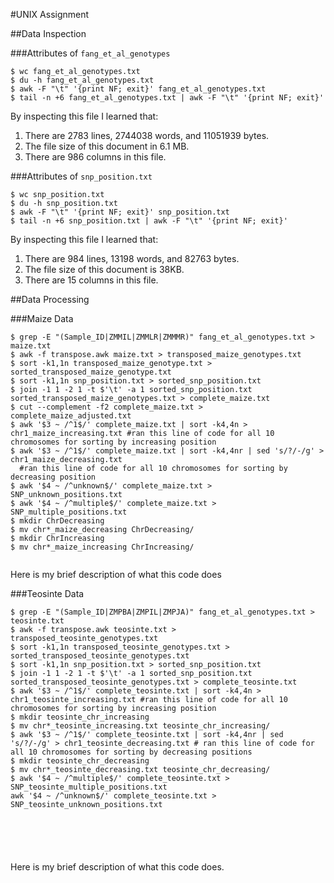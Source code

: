 #UNIX Assignment

##Data Inspection

###Attributes of `fang_et_al_genotypes`

```
$ wc fang_et_al_genotypes.txt
$ du -h fang_et_al_genotypes.txt
$ awk -F "\t" '{print NF; exit}' fang_et_al_genotypes.txt
$ tail -n +6 fang_et_al_genotypes.txt | awk -F "\t" '{print NF; exit}'

```

By inspecting this file I learned that:

1. There are 2783 lines, 2744038 words, and 11051939 bytes. 
2. The file size of this document in 6.1 MB. 
3. There are 986 columns in this file.



###Attributes of `snp_position.txt`

```
$ wc snp_position.txt
$ du -h snp_position.txt
$ awk -F "\t" '{print NF; exit}' snp_position.txt
$ tail -n +6 snp_position.txt | awk -F "\t" '{print NF; exit}'

```

By inspecting this file I learned that:

1. There are 984 lines, 13198 words, and 82763 bytes.
2. The file size of this document is 38KB.
3. There are 15 columns in this file. 



##Data Processing

###Maize Data

```
$ grep -E "(Sample_ID|ZMMIL|ZMMLR|ZMMMR)" fang_et_al_genotypes.txt > maize.txt
$ awk -f transpose.awk maize.txt > transposed_maize_genotypes.txt 
$ sort -k1,1n transposed_maize_genotype.txt > sorted_transposed_maize_genotype.txt
$ sort -k1,1n snp_position.txt > sorted_snp_position.txt   
$ join -1 1 -2 1 -t $'\t' -a 1 sorted_snp_position.txt sorted_transposed_maize_genotypes.txt > complete_maize.txt
$ cut --complement -f2 complete_maize.txt > complete_maize_adjusted.txt
$ awk '$3 ~ /^1$/' complete_maize.txt | sort -k4,4n > chr1_maize_increasing.txt #ran this line of code for all 10 chromosomes for sorting by increasing position
$ awk '$3 ~ /^1$/' complete_maize.txt | sort -k4,4nr | sed 's/?/-/g' > chr1_maize_decreasing.txt
  #ran this line of code for all 10 chromosomes for sorting by decreasing position
$ awk '$4 ~ /^unknown$/' complete_maize.txt > SNP_unknown_positions.txt
$ awk '$4 ~ /^multiple$/' complete_maize.txt > SNP_multiple_positions.txt
$ mkdir ChrDecreasing
$ mv chr*_maize_decreasing ChrDecreasing/
$ mkdir ChrIncreasing
$ mv chr*_maize_increasing ChrIncreasing/


```

Here is my brief description of what this code does


###Teosinte Data

```
$ grep -E "(Sample_ID|ZMPBA|ZMPIL|ZMPJA)" fang_et_al_genotypes.txt > teosinte.txt
$ awk -f transpose.awk teosinte.txt > transposed_teosinte_genotypes.txt
$ sort -k1,1n transposed_teosinte_genotypes.txt > sorted_transposed_teosinte_genotypes.txt
$ sort -k1,1n snp_position.txt > sorted_snp_position.txt   
$ join -1 1 -2 1 -t $'\t' -a 1 sorted_snp_position.txt sorted_transposed_teosinte_genotypes.txt > complete_teosinte.txt
$ awk '$3 ~ /^1$/' complete_teosinte.txt | sort -k4,4n > chr1_teosinte_increasing.txt #ran this line of code for all 10 chromosomes for sorting by increasing position
$ mkdir teosinte_chr_increasing
$ mv chr*_teosinte_increasing.txt teosinte_chr_increasing/
$ awk '$3 ~ /^1$/' complete_teosinte.txt | sort -k4,4nr | sed 's/?/-/g' > chr1_teosinte_decreasing.txt # ran this line of code for all 10 chromosomes for sorting by decreasing positions
$ mkdir teosinte_chr_decreasing
$ mv chr*_teosinte_decreasing.txt teosinte_chr_decreasing/
$ awk '$4 ~ /^multiple$/' complete_teosinte.txt > SNP_teosinte_multiple_positions.txt
awk '$4 ~ /^unknown$/' complete_teosinte.txt > SNP_teosinte_unknown_positions.txt






```

Here is my brief description of what this code does.
